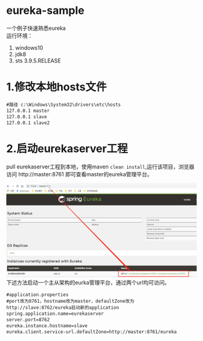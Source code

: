 # eureka-sample
一个例子快速熟悉eureka  
运行环境：
1. windows10
2. jdk8 
3. sts 3.9.5.RELEASE


# 1.修改本地hosts文件

```
#路径 c:\Windows\System32\drivers\etc\hosts
127.0.0.1 master
127.0.0.1 slave
127.0.0.1 slave2
```
 
# 2.启动eurekaserver工程
pull eurekaserver工程到本地，使用maven ```clean install```,运行该项目，浏览器访问 http://master:8761 即可查看master的eureka管理平台。

![eureka控制台](https://github.com/jiangyang118/springcloudalibaba-starter/blob/master/eureka-sample/eureka%E6%8E%A7%E5%88%B6%E5%8F%B0.png)
下述方法启动一个主从架构的eurka管理平台，通过两个url均可访问。

```
#application.properties
#port改为8761，hostname改为master，defaultZone改为http://slave:8762/eureka启动新的application
spring.application.name=eurekaserver
server.port=8762
eureka.instance.hostname=slave
eureka.client.service-url.defaultZone=http://master:8761/eureka
```
